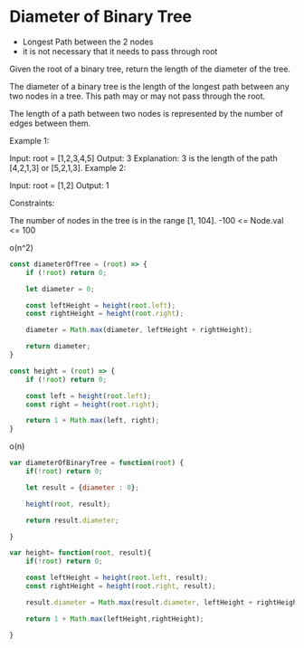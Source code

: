 # Diameter of Binary Tree

- Longest Path between the 2 nodes
- it is not necessary that it needs to pass through root

  

Given the root of a binary tree, return the length of the diameter of the tree.

The diameter of a binary tree is the length of the longest path between any two nodes in a tree. This path may or may not pass through the root.

The length of a path between two nodes is represented by the number of edges between them.

 

Example 1:


Input: root = [1,2,3,4,5]
Output: 3
Explanation: 3 is the length of the path [4,2,1,3] or [5,2,1,3].
Example 2:

Input: root = [1,2]
Output: 1
 

Constraints:

The number of nodes in the tree is in the range [1, 104].
-100 <= Node.val <= 100



o(n^2)
```js
const diameterOfTree = (root) => {
    if (!root) return 0;

    let diameter = 0;

    const leftHeight = height(root.left);
    const rightHeight = height(root.right);

    diameter = Math.max(diameter, leftHeight + rightHeight);

    return diameter;
}

const height = (root) => {
    if (!root) return 0;

    const left = height(root.left);
    const right = height(root.right);

    return 1 + Math.max(left, right);
}


```

o(n)
```js
var diameterOfBinaryTree = function(root) {
	if(!root) return 0;

	let result = {diameter : 0};

	height(root, result);

	return result.diameter;

}

var height= function(root, result){
	if(!root) return 0;

	const leftHeight = height(root.left, result);
	const rightHeight = height(root.right, result);

	result.diameter = Math.max(result.diameter, leftHeight + rightHeight);

	return 1 + Math.max(leftHeight,rightHeight);

}


```
